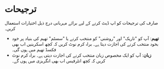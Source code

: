 # **ترجیحات**

صارف کی ترجیحات کو اپ ڈیٹ کرنے کے لیے برائے مہربانی درج ذیل اختیارات استعمال کریں۔
- **تھیم**: آپ کو "تاریک" اور "روشنی" کو منتخب کرنے یا "سسٹم" تھیم کی بنیاد پر خود بخود منتخب کرنے کی اجازت دیتا ہے۔ براہ کرم نوٹ کریں کہ کچھ اسکرینیں اب بھی فکسڈ تھیم میں ہوں گی۔
- **زبان**: آپ کو ایک مخصوص زبان منتخب کرنے کی اجازت دیتی ہے۔ براہ کرم نوٹ کریں کہ کچھ انٹرفیس اب بھی انگریزی میں ہوں گے۔